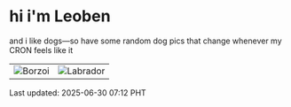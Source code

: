 # hi i'm Leoben

and i like dogs—so have some random dog pics that change whenever my CRON feels like it

|  |  |
|--------|----------|
| ![Borzoi](https://random-dog-vercel.vercel.app/api/random-borzoi?v=1751238722) | ![Labrador](https://random-dog-vercel.vercel.app/api/random-labrador?v=1751238722) |

Last updated: 2025-06-30 07:12 PHT
